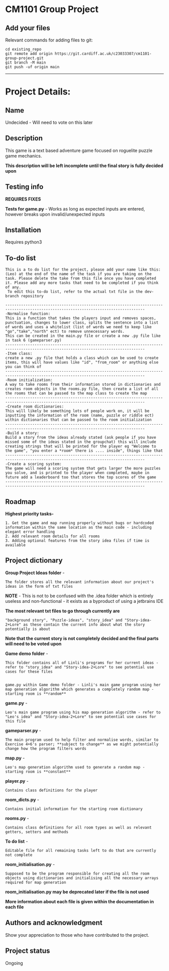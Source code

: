 # CM1101 Group Project

## Add your files
Relevant commands for adding files to git:
```
cd existing_repo
git remote add origin https://git.cardiff.ac.uk/c23033307/cm1101-group-project.git
git branch -M main
git push -uf origin main
```

***

# Project Details:

## Name
Undecided - Will need to vote on this later

## Description
This game is a text based adventure game focused on roguelite puzzle game mechanics.

**This description will be left incomplete until the final story is fully decided upon**

## Testing info
**REQUIRES FIXES**

**Tests for game.py** - Works as long as expected inputs are entered, however breaks upon invalid/unexpected inputs

## Installation
Requires python3

## To-do list
```
This is a to do list for the project, please add your name like this:(Leo) at the end of the name of the task if you are taking on the task. Please delete the take from this file once you have completed it. Please add any more tasks that need to be completed if you think of any.
 To edit this to-do list, refer to the actual txt file in the dev-branch repository

------------------------------------------------------------------------------------------------------------------------------------
-Normalise function:
This is a function that takes the players input and removes spaces, punctuation, changes to lower class, splits the sentence into a list of words and uses a whitelist (list of words we need to keep like "go","take","north" ect) to remove unnecessary words.
This can be created in the main.py file or create a new .py file like in task 6 (gameparser.py)
------------------------------------------------------------------------------------------------------------------------------------
-Item class:
create a new .py file that holds a class which can be used to create items, this will have values like "id", "from_room" or anything else you can think of
------------------------------------------------------------------------------------------------------------------------------------
-Room initialization:
A way to take rooms from their information stored in dictionaries and creates room objects in the rooms.py file, then create a list of all the rooms that can be passed to the map class to create the map
------------------------------------------------------------------------------------------------------------------------------------
-Create room dictionaries:
This will likely be something lots of people work on, it will be inputting the information of the room (name, puzzle or riddle ect) within dictionaries that can be passed to the room initialization
------------------------------------------------------------------------------------------------------------------------------------
-Build a story:
Build a story from the ideas already stated (ask people if you have missed some of the ideas stated in the groupchat) this will include creating strings that will be printed for the player eg "Welcome to the game", "you enter a *room* there is .... inside", things like that
------------------------------------------------------------------------------------------------------------------------------------
-Create a scoring system:
The game will need a scoring system that gets larger the more puzzles you solve, and is printed to the player when completed, maybe in future add a leaderboard too that stores the top scores of the game
------------------------------------------------------------------------------------------------------------------------------------
```

## Roadmap
**Highest priority tasks-**
```
1. Get the game and map running properly without bugs or hardcoded information within the same location as the main code - including elegant error handling
2. Add relevant room details for all rooms
3. Adding optional features from the story idea files if time is available
```

## Project dictionary
**Group Project Ideas folder** - 
```
The folder stores all the relevant information about our project's ideas in the form of txt files
```

**NOTE** -
This is not to be confused with the .idea folder which is entirely useless and non-functional - it exists as a byproduct of using a jetbrains IDE

**The most relevant txt files to go through currently are**
```
"background story", "Puzzle-ideas", "story_idea" and "Story-idea-2+Lore" as these contain the current info about what the story potentially is about
```

**Note that the current story is not completely decided and the final parts will need to be voted upon**

**Game demo folder** -
```
This folder contains all of Linli's programs for her current ideas - refer to "story_idea" and "Story-idea-2+Lore" to see potential use cases for these files


game.py within Game demo folder - Linli's main game program using her map generation algorithm which generates a completely random map - starting room is **random**
```

**game.py** -
```
Leo's main game program using his map generation algorithm - refer to "Leo's idea" and "Story-idea-2+Lore" to see potential use cases for this file
```

**gameparser.py** -
```
The main program used to help filter and normalise words, similar to Exercise 4+6's parser; **subject to change** as we might potentially change how the program filters words
```

**map.py** -
```
Leo's map generation algorithm used to generate a random map - starting room is **constant**
```

**player.py** -
```
Contains class definitions for the player
```

**room_dicts.py** - 
```
Contains initial information for the starting room dictionary
```

**rooms.py** - 
```
Contains class definitions for all room types as well as relevant getters, setters and methods
```

**To do list** - 
```
Editable file for all remaining tasks left to do that are currently not complete
```

**room_initialisation.py** - 
```
Supposed to be the program responsible for creating all the room objects using dictionaries and initialising all the necessary arrays required for map generation
```
**room_initialisation.py may be deprecated later if the file is not used**

**More information about each file is given within the documentation in each file**

## Authors and acknowledgment
Show your appreciation to those who have contributed to the project.

## Project status
Ongoing

